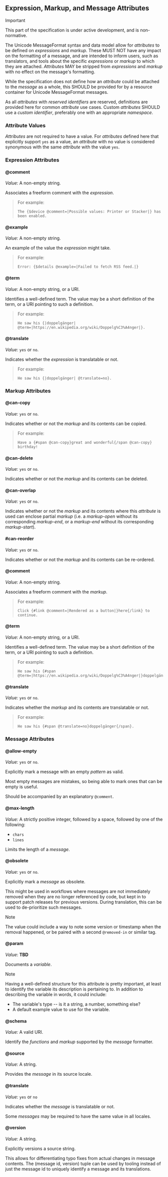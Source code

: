 ## Expression, Markup, and Message Attributes

> [!IMPORTANT]
> This part of the specification is under active development,
> and is non-normative.

The Unicode MessageFormat syntax and data model allow for _attributes_
to be defined on _expressions_ and _markup_.
These MUST NOT have any impact on the formatting of a message,
and are intended to inform users, such as translators, and tools
about the specific _expressions_ or _markup_ to which they are attached.
_Attributes_ MAY be stripped from _expressions_ and _markup_
with no effect on the message's formatting.

While the specification does not define how an _attribute_ could be attached
to the _message_ as a whole,
this SHOULD be provided for by a resource container for Unicode MessageFormat messages.

As all _attributes_ with _reserved identifiers_ are reserved,
definitions are provided here for common _attribute_ use cases.
Custom _attributes_ SHOULD use a _custom identifier_,
preferably one with an appropriate _namespace_.

### Attribute Values

_Attributes_ are not required to have a value.
For _attributes_ defined here that explicitly support `yes` as a value,
an _attribute_ with no value is considered synonymous
with the same _attribute_ with the value `yes`.

### Expression Attributes

#### @comment

_Value_: A non-empty string.

Associates a freeform comment with the _expression_.

> For example:
>
> ```
> The {$device @comment=|Possible values: Printer or Stacker|} has been enabled.
> ```

#### @example

_Value_: A non-empty string.

An example of the value the _expression_ might take.

> For example:
>
> ```
> Error: {$details @example=|Failed to fetch RSS feed.|}
> ```

#### @term

_Value_: A non-empty string, or a URI.

Identifies a well-defined term.
The value may be a short definition of the term,
or a URI pointing to such a definition.

> For example:
>
> ```
> He saw his {|doppelgänger| @term=|https://en.wikipedia.org/wiki/Doppelg%C3%A4nger|}.
> ```

#### @translate

_Value:_ `yes` or `no`.

Indicates whether the _expression_ is translatable or not.

> For example:
>
> ```
> He saw his {|doppelgänger| @translate=no}.
> ```

### Markup Attributes

#### @can-copy

_Value:_ `yes` or `no`.

Indicates whether or not the _markup_ and its contents can be copied.

> For example:
>
> ```
> Have a {#span @can-copy}great and wonderful{/span @can-copy} birthday!
> ```

#### @can-delete

_Value:_ `yes` or `no`.

Indicates whether or not the _markup_ and its contents can be deleted.

#### @can-overlap

_Value:_ `yes` or `no`.

Indicates whether or not the _markup_ and its contents where this _attribute_ is used
can enclose partial _markup_
(i.e. a _markup-open_ without its corresponding _markup-end_,
or a _markup-end_ without its corresponding _markup-start_).

#### #can-reorder

_Value:_ `yes` or `no`.

Indicates whether or not the _markup_ and its contents can be re-ordered.

#### @comment

_Value_: A non-empty string.

Associates a freeform comment with the _markup_.

> For example:
>
> ```
> Click {#link @comment=|Rendered as a button|}here{/link} to continue.
> ```

#### @term

_Value_: A non-empty string, or a URI.

Identifies a well-defined term.
The value may be a short definition of the term,
or a URI pointing to such a definition.

> For example:
>
> ```
> He saw his {#span @term=|https://en.wikipedia.org/wiki/Doppelg%C3%A4nger|}doppelgänger{/span}.
> ```

#### @translate

_Value:_ `yes` or `no`.

Indicates whether the _markup_ and its contents are translatable or not.

> For example:
>
> ```
> He saw his {#span @translate=no}doppelgänger{/span}.
> ```

### Message Attributes

#### @allow-empty

_Value:_ `yes` or `no`.

Explicitly mark a message with an empty _pattern_ as valid.

Most empty messages are mistakes,
so being able to mark ones that can be empty is useful.

Should be accompanied by an explanatory `@comment`.

#### @max-length

_Value:_ A strictly positive integer, followed by a space, followed by one of the following:
- `chars`
- `lines`

Limits the length of a _message_.

#### @obsolete

_Value:_ `yes` or `no`.

Explicitly mark a _message_ as obsolete.

This might be used in workflows where messages are not immediately removed
when they are no longer referenced by code,
but kept in to support patch releases for previous versions.
During translation, this can be used to de-prioritize such messages.

> [!NOTE]
> The value could include a way to note some version or timestamp when the removal happened,
> or be paired with a second `@removed-in` or similar tag.

#### @param

_Value_: **TBD**

Documents a _variable_.

> [!NOTE]
> Having a well-defined structure for this attribute is pretty important,
> at least to identify the variable its description is pertaining to.
> In addition to describing the variable in words, it could include:
> - The variable's type -- is it a string, a number, something else?
> - A default example value to use for the variable.

#### @schema

_Value:_ A valid URI.

Identify the _functions_ and _markup_ supported by the _message_ formatter.

#### @source

_Value_: A string.

Provides the _message_ in its source locale.

#### @translate

_Value:_ `yes` or `no`

Indicates whether the _message_ is translatable or not.

Some _messages_ may be required to have the same value in all locales.

#### @version

_Value_: A string.

Explicitly versions a source string.

This allows for differentiating typo fixes from actual changes in message contents.
The (message id, version) tuple can be used by tooling instead of just the message id
to uniquely identify a message and its translations.
